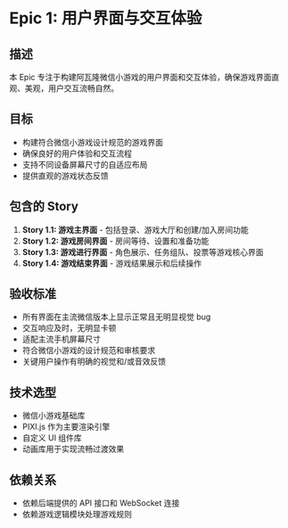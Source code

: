 # Epic 1: 用户界面与交互体验

## 描述

本 Epic 专注于构建阿瓦隆微信小游戏的用户界面和交互体验，确保游戏界面直观、美观，用户交互流畅自然。

## 目标

- 构建符合微信小游戏设计规范的游戏界面
- 确保良好的用户体验和交互流程
- 支持不同设备屏幕尺寸的自适应布局
- 提供直观的游戏状态反馈

## 包含的 Story

1. **Story 1.1: 游戏主界面** - 包括登录、游戏大厅和创建/加入房间功能
2. **Story 1.2: 游戏房间界面** - 房间等待、设置和准备功能
3. **Story 1.3: 游戏进行界面** - 角色展示、任务组队、投票等游戏核心界面
4. **Story 1.4: 游戏结束界面** - 游戏结果展示和后续操作

## 验收标准

- 所有界面在主流微信版本上显示正常且无明显视觉 bug
- 交互响应及时，无明显卡顿
- 适配主流手机屏幕尺寸
- 符合微信小游戏的设计规范和审核要求
- 关键用户操作有明确的视觉和/或音效反馈

## 技术选型

- 微信小游戏基础库
- PIXI.js 作为主要渲染引擎
- 自定义 UI 组件库
- 动画库用于实现流畅过渡效果

## 依赖关系

- 依赖后端提供的 API 接口和 WebSocket 连接
- 依赖游戏逻辑模块处理游戏规则
